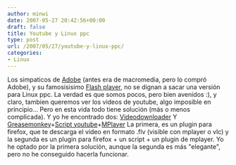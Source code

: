 ```yaml
---
author: minwi
date: 2007-05-27 20:42:56+00:00
draft: false
title: Youtube y Linux ppc
type: post
url: /2007/05/27/youtube-y-linux-ppc/
categories:
- Linux
---
```


Los simpaticos de [Adobe](http://www.adobe.com) (antes era de macromedia, pero lo compró Adobe), y su famosisisimo [Flash player](http://www.macromedia.com/software/flash/about/), no se dignan a sacar una versión para Linux ppc. La verdad es que somos pocos, pero bien avenidos :), y claro, tambien queremos ver los videos de youtube, algo imposible en principio...
Pero en esta vida todo tiene solución (más o menos complicada). Y yo he encontrado dos:
[Videodownloader](http://videodownloader.net)
Y
[Greasemonkey](http://www.greasespot.net/)+[Script youtube](http://blog.mikeasoft.com/wp-content/uploads/2006/11/flvplayer.user.js )+[MPlayer](http://www.mplayerhq.hu/)
La primera, es un plugin para firefox, que te descarga el video en formato .flv (visible con mplayer o vlc) y la segunda es un plugin para firefox + un script + un plugin de mplayer.
Yo he optado por la primera solución, aunque la segunda es más "elegante", pero no he conseguido hacerla funcionar.
